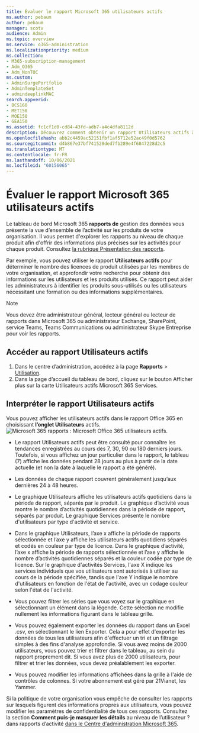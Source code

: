 ```yaml
---
title: Évaluer le rapport Microsoft 365 utilisateurs actifs
ms.author: pebaum
author: pebaum
manager: scotv
audience: Admin
ms.topic: overview
ms.service: o365-administration
ms.localizationpriority: medium
ms.collection:
- M365-subscription-management
- Adm_O365
- Adm_NonTOC
ms.custom:
- AdminSurgePortfolio
- AdminTemplateSet
- admindeeplinkMAC
search.appverid:
- BCS160
- MET150
- MOE150
- GEA150
ms.assetid: fc1cf1d0-cd84-43fd-adb7-a4c4dfa8112d
description: Découvrez comment obtenir un rapport Utilisateurs actifs à l’aide du tableau de bord rapports Microsoft 365 dans le Centre d'administration Microsoft 365 et découvrez le nombre de licences de produits utilisées.
ms.openlocfilehash: abb2c4459ac52151fbf1af5712e52ac49f0d5762
ms.sourcegitcommit: d4b867e37bf741528ded7fb289e4f6847228d2c5
ms.translationtype: MT
ms.contentlocale: fr-FR
ms.lasthandoff: 10/06/2021
ms.locfileid: "60156065"
---
```

# <a name="assess-the-microsoft-365-active-users-report"></a>Évaluer le rapport Microsoft 365 utilisateurs actifs

Le tableau de bord Microsoft 365 **rapports de** gestion des données vous présente la vue d’ensemble de l’activité sur les produits de votre organisation. Il vous permet d'explorer les rapports au niveau de chaque produit afin d'offrir des informations plus précises sur les activités pour chaque produit. Consultez [la rubrique Présentation des rapports](activity-reports.md).
  
Par exemple, vous pouvez utiliser le rapport **Utilisateurs actifs** pour déterminer le nombre des licences de produit utilisées par les membres de votre organisation, et approfondir votre recherche pour obtenir des informations sur les utilisateurs et les produits utilisés. Ce rapport peut aider les administrateurs à identifier les produits sous-utilisés ou les utilisateurs nécessitant une formation ou des informations supplémentaires. 
  
> [!NOTE]
> Vous devez être administrateur général, lecteur général ou lecteur de rapports dans Microsoft 365 ou administrateur Exchange, SharePoint, service Teams, Teams Communications ou administrateur Skype Entreprise pour voir les rapports.  

## <a name="how-to-get-to-the-active-users-report"></a>Accéder au rapport Utilisateurs actifs

1. Dans le centre d’administration, accédez à la page **Rapports** \> <a href="https://go.microsoft.com/fwlink/p/?linkid=2074756" target="_blank">Utilisation</a>. 
2. Dans la page d’accueil  du tableau de bord, cliquez sur le bouton Afficher plus sur la carte Utilisateurs actifs Microsoft 365 Services.

## <a name="interpret-the-active-users-report"></a>Interpréter le rapport Utilisateurs actifs

Vous pouvez afficher les utilisateurs actifs dans le rapport Office 365 en choisissant **l’onglet Utilisateurs** actifs.<br/>![Microsoft 365 rapports : Microsoft Office 365 utilisateurs actifs.](../../media/56fe2e54-76ad-49e5-886f-1344c2697258.png)

- Le rapport Utilisateurs actifs peut être consulté pour connaître les tendances enregistrées au cours des 7, 30, 90 ou 180 derniers jours. Toutefois, si vous affichez un jour particulier dans le rapport, le tableau (7) affiche les données pendant 28 jours au plus à partir de la date actuelle (et non la date à laquelle le rapport a été généré).

- Les données de chaque rapport couvrent généralement jusqu’aux dernières 24 à 48 heures.

- Le graphique Utilisateurs affiche les utilisateurs actifs quotidiens dans la période de rapport, séparés par le produit.
Le graphique d’activité vous montre le nombre d’activités quotidiennes dans la période de rapport, séparés par produit.
Le graphique Services présente le nombre d'utilisateurs par type d'activité et service.

- Dans le graphique Utilisateurs, l’axe x affiche la période de rapports sélectionnée et l’axe y affiche les utilisateurs actifs quotidiens séparés et codés en couleur par type de licence.
Dans le graphique d’activité, l’axe x affiche la période de rapports sélectionnée et l’axe y affiche le nombre d’activités quotidiennes séparés et la couleur codée par type de licence.
Sur le graphique d'activités Services, l'axe X indique les services individuels que vos utilisateurs sont autorisés à utiliser au cours de la période spécifiée, tandis que l'axe Y indique le nombre d'utilisateurs en fonction de l'état de l'activité, avec un codage couleur selon l'état de l'activité.

- Vous pouvez filtrer les séries que vous voyez sur le graphique en sélectionnant un élément dans la légende. Cette sélection ne modifie nullement les informations figurant dans le tableau grille.

- Vous pouvez également exporter les données du rapport dans un Excel .csv, en sélectionnant le lien Exporter. Cela a pour effet d'exporter les données de tous les utilisateurs afin d'effectuer un tri et un filtrage simples à des fins d'analyse approfondie. Si vous avez moins de 2000 utilisateurs, vous pouvez trier et filtrer dans le tableau, au sein du rapport proprement dit. Si vous avez plus de 2000 utilisateurs, pour filtrer et trier les données, vous devez préalablement les exporter.

- Vous pouvez modifier les informations affichées dans la grille à l'aide de contrôles de colonnes.
Si votre abonnement est géré par 21Vianet, les Yammer.



Si la politique de votre organisation vous empêche de consulter les rapports sur lesquels figurent des informations propres aux utilisateurs, vous pouvez modifier les paramètres de confidentialité de tous ces rapports. Consultez la section **Comment puis-je masquer les détails** au niveau de l’utilisateur ? dans rapports d’activité [dans le Centre d'administration Microsoft 365](activity-reports.md).  
